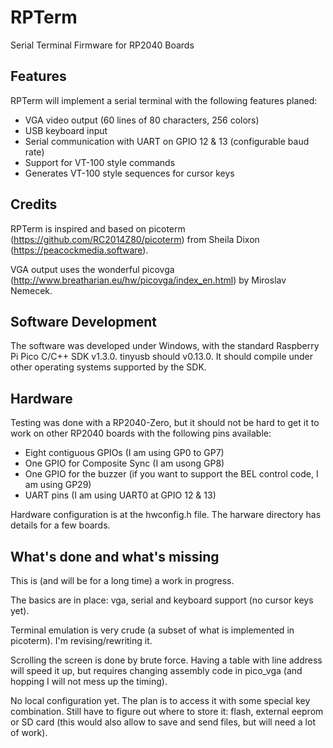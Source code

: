 # RPTerm
Serial Terminal Firmware for RP2040 Boards

## Features

RPTerm will implement a serial terminal with the following features planed:

* VGA video output (60 lines of 80 characters, 256 colors)
* USB keyboard input
* Serial communication with UART on GPIO 12 & 13 (configurable baud rate)
* Support for VT-100 style commands
* Generates VT-100 style sequences for cursor keys

## Credits

RPTerm is inspired and based on picoterm 
(https://github.com/RC2014Z80/picoterm) 
from Sheila Dixon (https://peacockmedia.software).

VGA output uses the wonderful picovga 
(http://www.breatharian.eu/hw/picovga/index_en.html) by Miroslav Nemecek.

## Software Development

The software was developed under Windows, with the standard Raspberry Pi Pico C/C++ SDK v1.3.0. 
tinyusb should v0.13.0. 
It should compile under other operating systems supported by the SDK.

## Hardware

Testing was done with a RP2040-Zero, but it should not be hard to get it to work on other RP2040 boards with the following pins available:

* Eight contiguous GPIOs (I am using GP0 to GP7)
* One GPIO for Composite Sync (I am usong GP8)
* One GPIO for the buzzer (if you want to support the BEL control code, I am using GP29)
* UART pins (I am using UART0 at GPIO 12 & 13)

Hardware configuration is at the hwconfig.h file. The harware directory has details for a few boards.

## What's done and what's missing

This is (and will be for a long time) a work in progress.

The basics are in place: vga, serial and keyboard support (no cursor keys yet). 

Terminal emulation is very crude (a subset of what is implemented in picoterm). I'm revising/rewriting it.

Scrolling the screen is done by brute force. Having a table with line address will speed it up, but requires
changing assembly code in pico_vga (and hopping I will not mess up the timing).

No local configuration yet. The plan is to access it with some special key combination. Still have to figure out 
where to store it: flash, external eeprom or SD card (this would also allow to save and send files, but will need
a lot of work).


